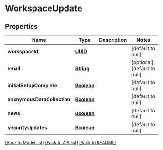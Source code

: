 # WorkspaceUpdate
## Properties

Name | Type | Description | Notes
------------ | ------------- | ------------- | -------------
**workspaceId** | [**UUID**](UUID.md) |  | [default to null]
**email** | [**String**](string.md) |  | [optional] [default to null]
**initialSetupComplete** | [**Boolean**](boolean.md) |  | [default to null]
**anonymousDataCollection** | [**Boolean**](boolean.md) |  | [default to null]
**news** | [**Boolean**](boolean.md) |  | [default to null]
**securityUpdates** | [**Boolean**](boolean.md) |  | [default to null]

[[Back to Model list]](../README.md#documentation-for-models) [[Back to API list]](../README.md#documentation-for-api-endpoints) [[Back to README]](../README.md)


